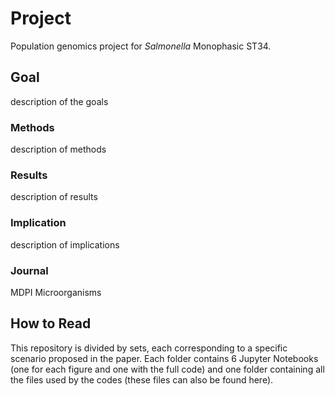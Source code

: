 # Project
Population genomics project for *Salmonella* Monophasic ST34.

## Goal
description of the goals

### Methods
description of methods

### Results
description of results

### Implication
description of implications

### Journal
MDPI Microorganisms

## How to Read
This repository is divided by sets, each corresponding to a specific scenario proposed in the paper. 
Each folder contains 6 Jupyter Notebooks (one for each figure and one with the full code) and one folder containing all the files used by the codes (these files can also be found here).
